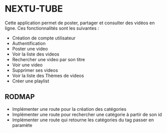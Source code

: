 # NEXTU-TUBE

Cette application permet de poster, partager et consulter des vidéos en ligne.
Ces fonctionnalités sont les suivantes : 

* Création de compte utilisateur
* Authentification
* Poster une video
* Voir la liste des videos
* Rechercher une video par son titre
* Voir une video
* Supprimer ses videos
* Voir la liste des Thèmes de videos
* Créer une playlist

## RODMAP
* Implémenter une route pour la création des catégories
* Implémenter une route pour rechercher une catégorie à partir de son id
* Implémenter une route qui retourne les catégories du tag passer en paramète